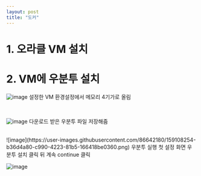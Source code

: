 ```yaml
---
layout: post
title: "도커"
---
```


# 1. 오라클 VM 설치

# 2. VM에 우분투 설치
![image](https://user-images.githubusercontent.com/86642180/159108177-2ab423ca-942f-40ce-b150-a04cad4914d6.png)
설정한 VM 환경설정에서 메모리 4기가로 올림  

<br>

![image](https://user-images.githubusercontent.com/86642180/159108217-095f6214-0303-4f8b-854a-15cf05d7529f.png)
다운로드 받은 우분투 파일 저장해줌  

<br>
![image](https://user-images.githubusercontent.com/86642180/159108254-b36d4a80-c990-4223-81b5-166418be0360.png)
우분투 실행 첫 설정 화면  
우분투 설치 클릭 뒤 계속 continue 클릭  

![image](https://user-images.githubusercontent.com/86642180/159108360-1504ff52-ba88-4dc0-9593-0872881b103c.png)
